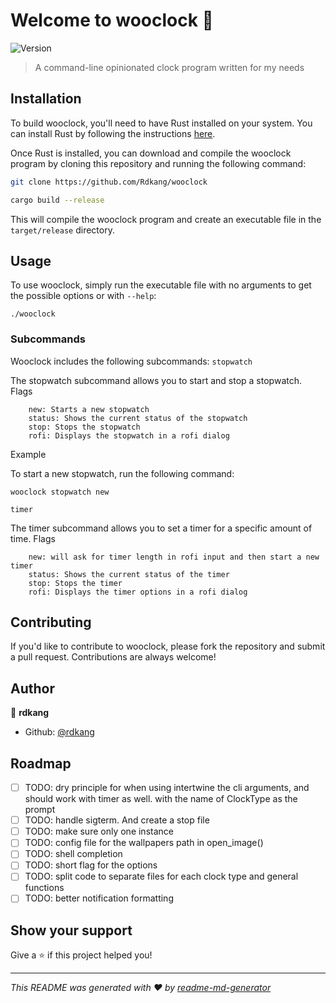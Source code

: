 # Welcome to wooclock 👋
![Version](https://img.shields.io/badge/version-1.0.2-blue.svg?cacheSeconds=2592000)

> A command-line opinionated clock program written for my needs

## Installation

To build wooclock, you'll need to have Rust installed on your system. You can install Rust by following the instructions [here](https://www.rust-lang.org/tools/install).

Once Rust is installed, you can download and compile the wooclock program by cloning this repository and running the following command:

```bash
git clone https://github.com/Rdkang/wooclock
```

```bash
cargo build --release
```
This will compile the wooclock program and create an executable file in the `target/release` directory.

## Usage

To use wooclock, simply run the executable file with no arguments to get the possible options or with `--help`:

```shell
./wooclock
```

### Subcommands

Wooclock includes the following subcommands:
`stopwatch`

The stopwatch subcommand allows you to start and stop a stopwatch.
Flags
```
    new: Starts a new stopwatch
    status: Shows the current status of the stopwatch
    stop: Stops the stopwatch
    rofi: Displays the stopwatch in a rofi dialog
```

Example

To start a new stopwatch, run the following command:

```shell
wooclock stopwatch new
```

`timer`

The timer subcommand allows you to set a timer for a specific amount of time.
Flags

```
    new: will ask for timer length in rofi input and then start a new timer
    status: Shows the current status of the timer
    stop: Stops the timer
    rofi: Displays the timer options in a rofi dialog
```

## Contributing

If you'd like to contribute to wooclock, please fork the repository and submit a pull request. Contributions are always welcome!

## Author

👤 **rdkang**

* Github: [@rdkang](https://github.com/rdkang)

## Roadmap
- [ ] TODO: dry principle for when using intertwine the cli arguments, and should work with timer as well. with the name of ClockType as the prompt
- [ ] TODO: handle sigterm. And create a stop file
- [ ] TODO: make sure only one instance
- [ ] TODO: config file for the wallpapers path in open_image()
- [ ] TODO: shell completion
- [ ] TODO: short flag for the options
- [ ] TODO: split code to separate files for each clock type and general functions
- [ ] TODO: better notification formatting

## Show your support

Give a ⭐️ if this project helped you!


***
_This README was generated with ❤️ by [readme-md-generator](https://github.com/kefranabg/readme-md-generator)_
